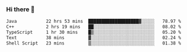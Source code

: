 ### Hi there 🌱
<!--START_SECTION:waka-->

```txt
Java           22 hrs 53 mins  ███████████████████▓░░░░░   78.97 %
C++            2 hrs 19 mins   ██░░░░░░░░░░░░░░░░░░░░░░░   08.02 %
TypeScript     1 hr 30 mins    █▒░░░░░░░░░░░░░░░░░░░░░░░   05.20 %
Text           38 mins         ▓░░░░░░░░░░░░░░░░░░░░░░░░   02.24 %
Shell Script   23 mins         ▒░░░░░░░░░░░░░░░░░░░░░░░░   01.38 %
```

<!--END_SECTION:waka-->
<!--
**Dieg0raf/Dieg0raf** is a ✨ _special_ ✨ repository because its `README.md` (this file) appears on your GitHub profile.

Here are some ideas to get you started:

- 🔭 I’m currently working on ...
- 🌱 I’m currently learning ...
- 👯 I’m looking to collaborate on ...
- 🤔 I’m looking for help with ...
- 💬 Ask me about ...
- 📫 How to reach me: ...
- 😄 Pronouns: ...
- ⚡ Fun fact: ...
-->
